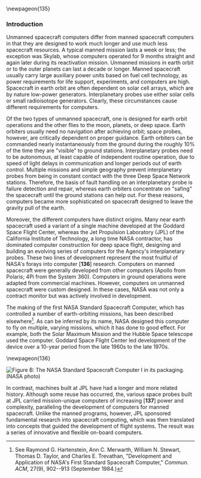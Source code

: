 \newpageon{135}

### Introduction

Unmanned spacecraft computers differ from manned spacecraft
computers in that they are designed to work much longer and use much
less spacecraft resources. A typical manned mission lasts a week or
less; the exception was Skylab, whose computers operated for 9 months
straight and again later during its reactivation mission. Unmanned
missions in earth orbit or to the outer planets can last a decade or
longer. Manned spacecraft usually carry large auxiliary power units
based on fuel cell technology, as power requirements for life support,
experiments, and computers are high. Spacecraft in earth orbit are often
dependent on solar cell arrays, which are by nature low-power
generators. Interplanetary probes use either solar cells or small
radioisotope generators. Clearly, these circumstances cause different
requirements for computers.

Of the two types of unmanned spacecraft, one is designed for earth orbit
operations and the other flies to the moon, planets, or deep space.
Earth orbiters usually need no navigation after achieving orbit; space
probes, however, are critically dependent on proper guidance. Earth
orbiters can be commanded nearly instantaneously from the ground during
the roughly 10% of the time they are "visible" to ground stations.
Interplanetary probes need to be autonomous, at least capable of
independent routine operation, due to speed of light delays in
communication and longer periods out of earth control. Multiple missions
and simple geography prevent interplanetary probes from being in
constant contact with the three Deep Space Network stations. Therefore,
the basis of fault handling on an interplanetary probe is failure
detection and repair, whereas earth orbiters concentrate on "safing" the
spacecraft until the ground stations can help out. For these reasons,
computers became more sophisticated on spacecraft designed to leave the
gravity pull of the earth.

Moreover, the different computers have distinct origins. Many near earth
spacecraft used a variant of a single machine developed at the Goddard
Space Flight Center, whereas the Jet Propulsion Laboratory (JPL) of the
California Institute of Technology, a long time NASA contractor, has
dominated computer construction for deep space flight, designing and
building an evolving series of computers for the Agency's interplanetary
probes. These two lines of development represent the most fruitful of
NASA's forays into computer \[**136**\] research. Computers on manned
spacecraft were generally developed from other computers (Apollo from
Polaris; 4Pi from the System 360). Computers in ground operations were
adapted from commercial machines. However, computers on unmanned
spacecraft were custom designed. In these cases, NASA was not only a
contract monitor but was actively involved in development.

The making of the first NASA Standard Spacecraft Computer, which has
controlled a number of earth-orbiting missions, has been described
elsewhere[^2-intro.a]. As can be inferred by its name,
NASA designed this computer to fly on multiple, varying missions, which
it has done to good effect. For example, both the Solar Maximum Mission
and the Hubble Space telescope used the computer. Goddard Space Flight
Center led development of the device over a 10-year period from the late
1960s to the late 1970s.

\newpageon{136}

![Figure B: The NASA Standard Spacecraft Computer I in its packaging.
(NASA photo)](images/p136.jpg)

In contrast, machines built at JPL have had a longer and more related
history. Although some reuse has occurred, the, various space probes
built at JPL carried mission-unique computers of increasing \[**137**\]
power and complexity, paralleling the development of computers for
manned spacecraft. Unlike the manned programs, however, JPL sponsored
fundamental research into spacecraft computing, which was then
translated into concepts that guided the development of flight systems.
The result was a series of innovative and flexible on-board computers.

[^2-intro.a]:See Raymond G. Hartenstein, Ann C.
Merwarth, William N. Stewart, Thomas D. Taylor, and Charles E.
Trevathan, "Development and Application of NASA's First Standard
Spacecraft Computer," *Commun. ACM*, 27(9), 902--913 (September 1984.)
